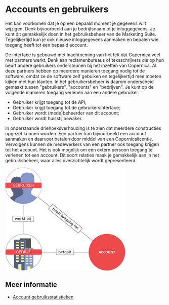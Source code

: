 # Accounts en gebruikers

Het kan voorkomen dat je op een bepaald moment je gegevens wilt wijzigen.
Denk bijvoorbeeld aan je bedrijfsnaam of je inloggegevens. Je kunt dit 
gemakkelijk doen in het gebruiksbeheer van de Marketing Suite. 
Tegelijkertijd kun je ook nieuwe inloggegevens aanmaken en bepalen wie 
toegang heeft tot een bepaald account. 

De interface is gebouwd met inachtneming van het feit dat Copernica veel 
met partners werkt. Denk aan reclamenbureaus of teksschrijvers die op hun
beurt andere gebruikers ondersteunen bij het inzetten van Copernica. Al 
deze partners hebben op meerdere manieren toegang nodig tot de software,
omdat ze de software zelf gebuiken en tegelijkertijd mee moeten kijken 
met hun klanten. In het gebruikersbeheer is daarom onderscheid gemaakt
tussen "gebruikers", "accounts" en "bedrijven". Je kunt op de volgende
manieren toegang verlenen aan een andere gebruiker:

* Gebruiker krijgt toegang tot de API;
* Gebruiker krijgt toegang tot de gebruikersinterface;
* Gebruiker wordt (mede)beheerder van dit account;
* Gebruiker wordt huisstijlbewaker. 

In onderstaande driehoeksverhouding is te zien dat meerdere constructies
opgezet kunnen worden. Een partner kan bijvoorbeeld een account aanmaken
en daarvoor betalen door middel van een Copernicalicentie. Vervolgens 
kunnen de medewerkers van een partner ook toegang krijgen tot het account.
Het is ook mogelijk om een extern persoon toegang te verlenen tot een 
account. Dit soort relaties maak je gemakkelijk aan in het gebruiksbeheer, 
waar alles overzichtelijk wordt gepresenteerd.

![Accounts en bedrijven](../images/accounts-users-nl.png)


## Meer informatie

* [Account gebruiksstatistieken](./statistics-account)